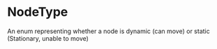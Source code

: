 # NodeType 
  An enum representing whether a node is dynamic (can move) or static (Stationary, unable to move) 

